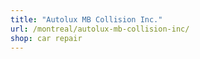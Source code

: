 ```yaml
---
title: "Autolux MB Collision Inc."
url: /montreal/autolux-mb-collision-inc/
shop: car repair
---
```


